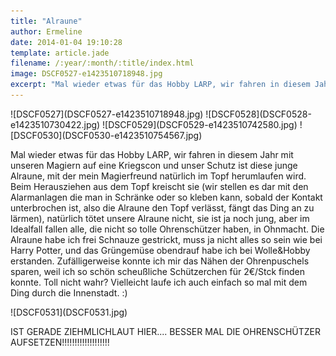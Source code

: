 ```yaml
---
title: "Alraune"
author: Ermeline
date: 2014-01-04 19:10:28
template: article.jade
filename: /:year/:month/:title/index.html
image: DSCF0527-e1423510718948.jpg
excerpt: "Mal wieder etwas für das Hobby LARP, wir fahren in diesem Jahr mit unseren Magiern auf eine Kriegscon und unser Schutz ist diese junge Alraune..."
---
```


<div class='slideshow'>
![DSCF0527](DSCF0527-e1423510718948.jpg)
![DSCF0528](DSCF0528-e1423510730422.jpg)
![DSCF0529](DSCF0529-e1423510742580.jpg)
![DSCF0530](DSCF0530-e1423510754567.jpg)
</div>

Mal wieder etwas für das Hobby LARP, wir fahren in diesem Jahr mit
unseren Magiern auf eine Kriegscon und unser Schutz ist diese junge
Alraune, mit der mein Magierfreund natürlich im Topf herumlaufen wird.
Beim Herausziehen aus dem Topf kreischt sie (wir stellen es dar mit den
Alarmanlagen die man in Schränke oder so kleben kann, sobald der Kontakt
unterbrochen ist, also die Alraune den Topf verlässt, fängt das Ding an
zu lärmen), natürlich tötet unsere Alraune nicht, sie ist ja noch jung,
aber im Idealfall fallen alle, die nicht so tolle Ohrenschützer haben,
in Ohnmacht. Die Alraune habe ich frei Schnauze gestrickt, muss ja nicht
alles so sein wie bei Harry Potter, und das Grüngemüse obendrauf habe
ich bei Wolle&Hobby erstanden. Zufälligerweise konnte ich mir das Nähen
der Ohrenpuschels sparen, weil ich so schön scheußliche Schützerchen für
2€/Stck finden konnte. Toll nicht wahr? Vielleicht laufe ich auch
einfach so mal mit dem Ding durch die Innenstadt. :)

<div class='slideshow'>
![DSCF0531](DSCF0531.jpg)
</div>


IST GERADE ZIEHMLICHLAUT HIER.... BESSER MAL DIE OHRENSCHÜTZER
AUFSETZEN!!!!!!!!!!!!!!!!!!!
